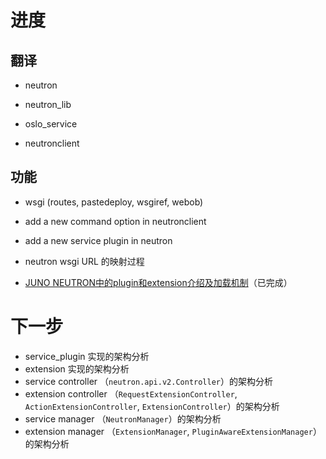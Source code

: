 # 进度

## 翻译

* neutron

* neutron\_lib

* oslo\_service

* neutronclient

## 功能

* wsgi \(routes, pastedeploy, wsgiref, webob\)

* add a new command option in neutronclient

* add a new service plugin in neutron

* neutron wsgi URL 的映射过程

* [JUNO NEUTRON中的plugin和extension介绍及加载机制](http://bingotree.cn/?p=660&utm_source=tuicool&utm_medium=referral)（已完成）

# 下一步

* service_plugin 实现的架构分析
* extension 实现的架构分析
* service controller （`neutron.api.v2.Controller`）的架构分析
* extension controller （`RequestExtensionController`, `ActionExtensionController`, `ExtensionController`）的架构分析
* service manager （`NeutronManager`）的架构分析
* extension manager （`ExtensionManager`, `PluginAwareExtensionManager`）的架构分析
 



